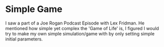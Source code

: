 # Simple Game

I saw a part of a Joe Rogan Podcast Episode with Lex Fridman. He mentioned how simple yet complex the 'Game of Life' is, I figured I would try to make my own simple simulation/game with by only setting simple initial parameters.